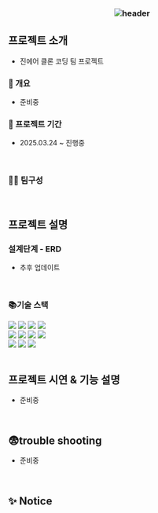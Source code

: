 ### <div align=center>![header](https://capsule-render.vercel.app/api?type=blur&color=0:D3DC2E,100:D3DC2E&width=1000&height=200&section=header&text=JINAIR%20Clone%20Cording%20Team%20Project&fontSize=30&fontColor=FFFFFF&fontAlignX=50&fontAlignY=50&stroke=BFBFBF)</div>


## 프로젝트 소개
- 진에어 클론 코딩 팀 프로젝트

### 📄 개요
- 준비중

### 📆 프로젝트 기간
- 2025.03.24 ~ 진행중

<br>

### 🙋‍♀️ 팀구성

<br>

## 프로젝트 설명
### 설계단계 - ERD 
- 추후 업데이트
<br>

### 📚기술 스택

<div align=left> 
  <img src="https://img.shields.io/badge/html5-E34F26?style=for-the-badge&logo=html5&logoColor=white"> 
  <img src="https://img.shields.io/badge/css-1572B6?style=for-the-badge&logo=css3&logoColor=white"> 
  <img src="https://img.shields.io/badge/javascript-F7DF1E?style=for-the-badge&logo=javascript&logoColor=black"> 
  <img src="https://img.shields.io/badge/mysql-4479A1?style=for-the-badge&logo=mysql&logoColor=white"> 
  <br>
  <img src="https://img.shields.io/badge/react-61DAFB?style=for-the-badge&logo=react&logoColor=black"> 
  <img src="https://img.shields.io/badge/node.js-339933?style=for-the-badge&logo=Node.js&logoColor=white">
  <img src="https://img.shields.io/badge/express-000000?style=for-the-badge&logo=express&logoColor=white">
  <img src="https://img.shields.io/badge/bootstrap-7952B3?style=for-the-badge&logo=bootstrap&logoColor=white">
  <br>
  <img src="https://img.shields.io/badge/github-181717?style=for-the-badge&logo=github&logoColor=white">
  <img src="https://img.shields.io/badge/git-F05032?style=for-the-badge&logo=git&logoColor=white">
  <img src="https://img.shields.io/badge/fontawesome-339AF0?style=for-the-badge&logo=fontawesome&logoColor=white">
  <br>
</div>

<br>

## 프로젝트 시연 & 기능 설명

- 준비중

<br>

## 😨trouble shooting

- 준비중
<br>


## ✨ Notice

<br><br><br>
